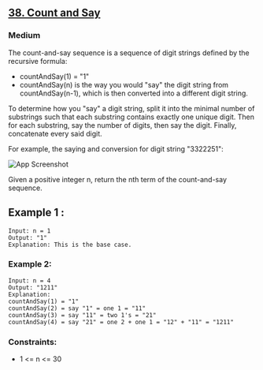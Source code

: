
## [38. Count and Say](https://leetcode.com/problems/count-and-say/description/)







### Medium

The count-and-say sequence is a sequence of digit strings defined by the recursive formula:

- countAndSay(1) = "1"
- countAndSay(n) is the way you would "say" the digit string from countAndSay(n-1), which is then converted into a different digit string.

To determine how you "say" a digit string, split it into the minimal number of substrings such that each substring contains exactly one unique digit. Then for each substring, say the number of digits, then say the digit. Finally, concatenate every said digit.

For example, the saying and conversion for digit string "3322251":

![App Screenshot](https://assets.leetcode.com/uploads/2020/10/23/countandsay.jpg)

Given a positive integer n, return the nth term of the count-and-say sequence.

## Example 1 :

~~~
Input: n = 1
Output: "1"
Explanation: This is the base case.
~~~

### Example 2:

~~~
Input: n = 4
Output: "1211"
Explanation:
countAndSay(1) = "1"
countAndSay(2) = say "1" = one 1 = "11"
countAndSay(3) = say "11" = two 1's = "21"
countAndSay(4) = say "21" = one 2 + one 1 = "12" + "11" = "1211"
~~~

### Constraints:

- 1 <= n <= 30
